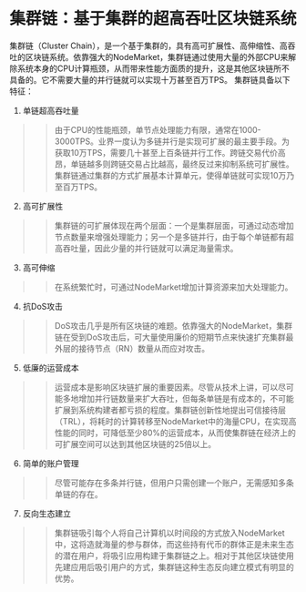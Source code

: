 
集群链：基于集群的超高吞吐区块链系统
===================================
   集群链（Cluster Chain），是一个基于集群的，具有高可扩展性、高伸缩性、高吞吐的区块链系统。依靠强大的NodeMarket，集群链通过使用大量的外部CPU来解除系统本身的CPU计算瓶颈，从而带来性能方面质的提升，这是其他区块链所不具备的。它不需要大量的并行链就可以实现十万甚至百万TPS。
   集群链具备以下特征：

   1.	单链超高吞吐量
   >>由于CPU的性能瓶颈，单节点处理能力有限，通常在1000-3000TPS。业界一度认为多链并行是实现可扩展的最主要手段。为获取10万TPS，需要几十甚至上百条链并行工作。跨链交易代价高昂，单链越多则跨链交易占比越高，最终反过来抑制系统可扩展性。集群链通过集群的方式扩展基本计算单元，使得单链就可实现10万乃至百万TPS。
   2.	高可扩展性
   >>集群链的可扩展体现在两个层面：一个是集群层面，可通过动态增加节点数量来增强处理能力；另一个是多链并行，由于每个单链都有超高吞吐量，因此少量的并行链就可以满足海量需求。 
   3.	高可伸缩
   >>在系统繁忙时，可通过NodeMarket增加计算资源来加大处理能力。
   4.	抗DoS攻击
   >>DoS攻击几乎是所有区块链的难题。依靠强大的NodeMarket，集群链在受到DoS攻击后，可大量使用廉价的短期节点来快速扩充集群最外层的接待节点（RN）数量从而应对攻击。
   5.	低廉的运营成本
   >>运营成本是影响区块链扩展的重要因素。尽管从技术上讲，可以尽可能多地增加并行链数量来扩大吞吐，但每条单链是有成本的，不可能扩展到系统构建者都亏损的程度。集群链创新性地提出可信接待层（TRL），将耗时的计算转移至NodeMarket中的海量CPU，在实现高性能的同时，可降低至少80%的运营成本，从而使集群链在经济上的可扩展空间可以达到其他区块链的25倍以上。
   6.  简单的账户管理
   >>尽管可能存在多条并行链，但用户只需创建一个账户，无需感知多条单链的存在。
   7.	反向生态建立
   >>集群链吸引每个人将自己计算机以时间段的方式放入NodeMarket中，这将造就海量的参与群体，而这些持有代币的群体正是未来生态的潜在用户，将吸引应用构建于集群链之上。相对于其他区块链使用先建应用后吸引用户的方式，集群链这种生态反向建立模式有明显的优势。                  

